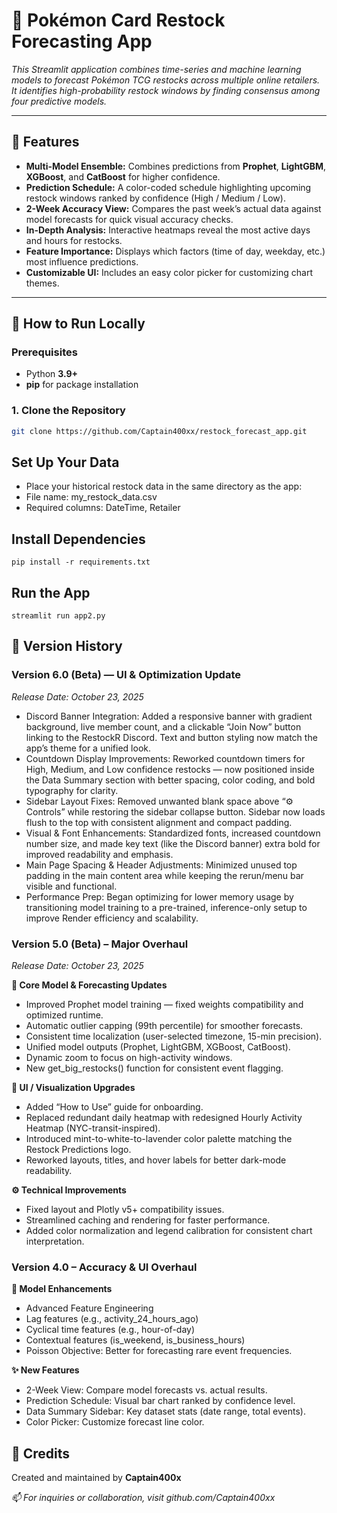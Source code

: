 # 🎴 Pokémon Card Restock Forecasting App

*This Streamlit application combines time-series and machine learning models to forecast Pokémon TCG restocks across multiple online retailers. It identifies high-probability restock windows by finding consensus among four predictive models.*

---

## 🚀 Features

- **Multi-Model Ensemble:** Combines predictions from **Prophet**, **LightGBM**, **XGBoost**, and **CatBoost** for higher confidence.  
- **Prediction Schedule:** A color-coded schedule highlighting upcoming restock windows ranked by confidence (High / Medium / Low).  
- **2-Week Accuracy View:** Compares the past week’s actual data against model forecasts for quick visual accuracy checks.  
- **In-Depth Analysis:** Interactive heatmaps reveal the most active days and hours for restocks.  
- **Feature Importance:** Displays which factors (time of day, weekday, etc.) most influence predictions.  
- **Customizable UI:** Includes an easy color picker for customizing chart themes.  

---

## 🧩 How to Run Locally

### **Prerequisites**
- Python **3.9+**
- **pip** for package installation

### **1. Clone the Repository**
```bash
git clone https://github.com/Captain400xx/restock_forecast_app.git
```

## Set Up Your Data

- Place your historical restock data in the same directory as the app:
- File name: my_restock_data.csv
- Required columns: DateTime, Retailer

## Install Dependencies
```
pip install -r requirements.txt
```

## Run the App
```
streamlit run app2.py
```

## 🧾 Version History

### Version 6.0 (Beta) — UI & Optimization Update

*Release Date: October 23, 2025*

- Discord Banner Integration: Added a responsive banner with gradient background, live member count, and a clickable “Join Now” button linking to the RestockR Discord. Text and button styling now match the app’s theme for a unified look.
- Countdown Display Improvements: Reworked countdown timers for High, Medium, and Low confidence restocks — now positioned inside the Data Summary section with better spacing, color coding, and bold typography for clarity.
- Sidebar Layout Fixes: Removed unwanted blank space above “⚙️ Controls” while restoring the sidebar collapse button. Sidebar now loads flush to the top with consistent alignment and compact padding.
- Visual & Font Enhancements: Standardized fonts, increased countdown number size, and made key text (like the Discord banner) extra bold for improved readability and emphasis.
- Main Page Spacing & Header Adjustments: Minimized unused top padding in the main content area while keeping the rerun/menu bar visible and functional.
- Performance Prep: Began optimizing for lower memory usage by transitioning model training to a pre-trained, inference-only setup to improve Render efficiency and scalability.

### Version 5.0 (Beta) – Major Overhaul

*Release Date: October 23, 2025*

**🔧 Core Model & Forecasting Updates**

- Improved Prophet model training — fixed weights compatibility and optimized runtime.
- Automatic outlier capping (99th percentile) for smoother forecasts.
- Consistent time localization (user-selected timezone, 15-min precision).
- Unified model outputs (Prophet, LightGBM, XGBoost, CatBoost).
- Dynamic zoom to focus on high-activity windows.
- New get_big_restocks() function for consistent event flagging.

**🎨 UI / Visualization Upgrades**

- Added “How to Use” guide for onboarding.
- Replaced redundant daily heatmap with redesigned Hourly Activity Heatmap (NYC-transit-inspired).
- Introduced mint-to-white-to-lavender color palette matching the Restock Predictions logo.
- Reworked layouts, titles, and hover labels for better dark-mode readability.

**⚙️ Technical Improvements**

- Fixed layout and Plotly v5+ compatibility issues.
- Streamlined caching and rendering for faster performance.
- Added color normalization and legend calibration for consistent chart interpretation.

### Version 4.0 – Accuracy & UI Overhaul

**🧠 Model Enhancements**

- Advanced Feature Engineering
- Lag features (e.g., activity_24_hours_ago)
- Cyclical time features (e.g., hour-of-day)
- Contextual features (is_weekend, is_business_hours)
- Poisson Objective: Better for forecasting rare event frequencies.

**✨ New Features**

- 2-Week View: Compare model forecasts vs. actual results.
- Prediction Schedule: Visual bar chart ranked by confidence level.
- Data Summary Sidebar: Key dataset stats (date range, total events).
- Color Picker: Customize forecast line color.

## 👑 Credits

Created and maintained by **Captain400x**

*📫 For inquiries or collaboration, visit github.com/Captain400xx*
